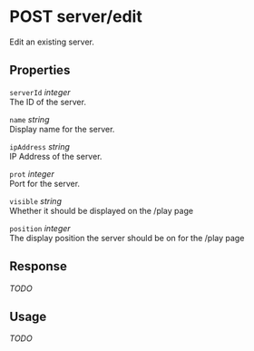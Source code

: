 # <span class="badge badge-light">POST</span> <span class="badge badge-light">server/edit</span>


Edit an existing server.

## Properties

`serverId` *integer*  
The ID of the server.

`name` *string*  
Display name for the server.

`ipAddress` *string*  
IP Address of the server.

`prot` *integer*  
Port for the server.

`visible` *string*  
Whether it should be displayed on the /play page

`position` *integer*  
The display position the server should be on for the /play page


## Response

*TODO*

## Usage

*TODO*

